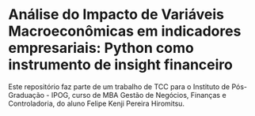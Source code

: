 # Análise do Impacto de Variáveis Macroeconômicas em indicadores empresariais: Python como instrumento de insight financeiro

Este repositório faz parte de um trabalho de TCC para o Instituto de Pós-Graduação - IPOG, curso de MBA Gestão de Negócios, Finanças e Controladoria, do aluno Felipe Kenji Pereira Hiromitsu.

